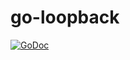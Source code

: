 go-loopback
===========

[![GoDoc](https://godoc.org/pault.ag/go/loopback?status.svg)](https://godoc.org/pault.ag/go/loopback)

